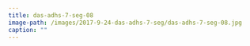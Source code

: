 ```yaml
---
title: das-adhs-7-seg-08
image-path: /images/2017-9-24-das-adhs-7-seg/das-adhs-7-seg-08.jpg
caption: ""
---
```

